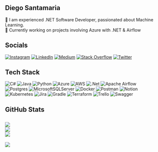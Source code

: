 ## Diego Santamaria
👋 I am experienced .NET Software Developer, passionated about Machine Learning.<br>🌱 Currently working on projects involving Azure with .NET & Airflow

## Socials
[![Instagram](https://img.shields.io/badge/Instagram-%23E4405F.svg?logo=Instagram&logoColor=white)](https://instagram.com/dsantasot) [![LinkedIn](https://img.shields.io/badge/LinkedIn-%230077B5.svg?logo=linkedin&logoColor=white)](https://linkedin.com/in/diego-santamaria-sotelo) [![Medium](https://img.shields.io/badge/Medium-12100E?logo=medium&logoColor=white)](https://medium.com/@dsantasot) [![Stack Overflow](https://img.shields.io/badge/-Stackoverflow-FE7A16?logo=stack-overflow&logoColor=white)](https://stackoverflow.com/users/6693116) [![Twitter](https://img.shields.io/badge/Twitter-%231DA1F2.svg?logo=Twitter&logoColor=white)](https://twitter.com/dsantasot) 

## Tech Stack
![C#](https://img.shields.io/badge/c%23-%23239120.svg?style=for-the-badge&logo=c-sharp&logoColor=white) ![Java](https://img.shields.io/badge/java-%23ED8B00.svg?style=for-the-badge&logo=java&logoColor=white) ![Python](https://img.shields.io/badge/python-3670A0?style=for-the-badge&logo=python&logoColor=ffdd54) ![Azure](https://img.shields.io/badge/azure-%230072C6.svg?style=for-the-badge&logo=azure-devops&logoColor=white) ![AWS](https://img.shields.io/badge/AWS-%23FF9900.svg?style=for-the-badge&logo=amazon-aws&logoColor=white) ![.Net](https://img.shields.io/badge/.NET-5C2D91?style=for-the-badge&logo=.net&logoColor=white) ![Apache Airflow](https://img.shields.io/badge/Apache%20Airflow-017CEE?style=for-the-badge&logo=Apache%20Airflow&logoColor=white) ![Postgres](https://img.shields.io/badge/postgres-%23316192.svg?style=for-the-badge&logo=postgresql&logoColor=white) ![MicrosoftSQLServer](https://img.shields.io/badge/Microsoft%20SQL%20Sever-CC2927?style=for-the-badge&logo=microsoft%20sql%20server&logoColor=white) ![Docker](https://img.shields.io/badge/docker-%230db7ed.svg?style=for-the-badge&logo=docker&logoColor=white) ![Postman](https://img.shields.io/badge/Postman-FF6C37?style=for-the-badge&logo=postman&logoColor=white) ![Notion](https://img.shields.io/badge/Notion-%23000000.svg?style=for-the-badge&logo=notion&logoColor=white) ![Kubernetes](https://img.shields.io/badge/kubernetes-%23326ce5.svg?style=for-the-badge&logo=kubernetes&logoColor=white) ![Jira](https://img.shields.io/badge/jira-%230A0FFF.svg?style=for-the-badge&logo=jira&logoColor=white) ![Gradle](https://img.shields.io/badge/Gradle-02303A.svg?style=for-the-badge&logo=Gradle&logoColor=white) ![Terraform](https://img.shields.io/badge/terraform-%235835CC.svg?style=for-the-badge&logo=terraform&logoColor=white) ![Trello](https://img.shields.io/badge/Trello-%23026AA7.svg?style=for-the-badge&logo=Trello&logoColor=white) ![Swagger](https://img.shields.io/badge/-Swagger-%23Clojure?style=for-the-badge&logo=swagger&logoColor=white)
## GitHub Stats
![](https://github-readme-stats.vercel.app/api?username=devsantasot&theme=dark&hide_border=false&include_all_commits=true&count_private=true)<br/>
![](https://github-readme-streak-stats.herokuapp.com/?user=devsantasot&theme=dark&hide_border=false)<br/>
![](https://github-readme-stats.vercel.app/api/top-langs/?username=devsantasot&theme=dark&hide_border=false&include_all_commits=true&count_private=true&layout=compact)
---
[![](https://visitcount.itsvg.in/api?id=devsantasot&icon=0&color=0)](https://visitcount.itsvg.in)

